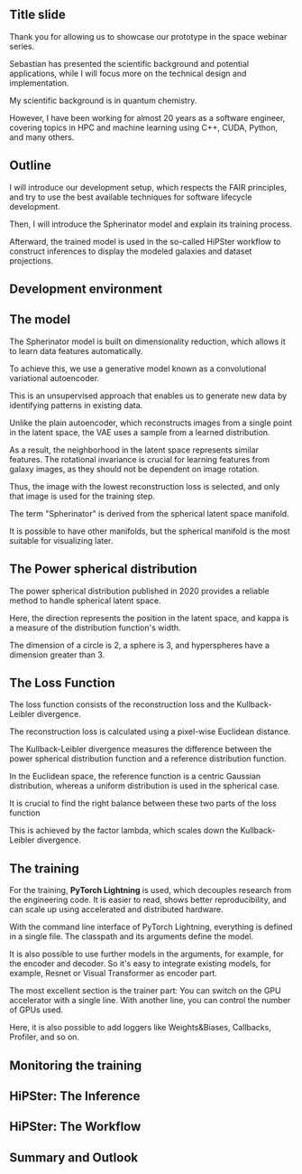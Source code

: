 ## Title slide

Thank you for allowing us to showcase our prototype in the space webinar series.

Sebastian has presented the scientific background and potential applications, while I will focus more on the technical design and implementation.

My scientific background is in quantum chemistry.

However, I have been working for almost 20 years as a software engineer, covering topics in HPC and machine learning using C++, CUDA, Python, and many others.


## Outline
I will introduce our development setup, which respects the FAIR principles, and try to use the best available techniques for software lifecycle development.

Then, I will introduce the Spherinator model and explain its training process.

Afterward, the trained model is used in the so-called HiPSter workflow to construct inferences to display the modeled galaxies and dataset projections.


## Development environment


## The model

The Spherinator model is built on dimensionality reduction, which allows it to learn data features automatically.

To achieve this, we use a generative model known as a convolutional variational autoencoder.

This is an unsupervised approach that enables us to generate new data by identifying patterns in existing data.

Unlike the plain autoencoder, which reconstructs images from a single point in the latent space, the VAE uses a sample from a learned distribution.

As a result, the neighborhood in the latent space represents similar features.
The rotational invariance is crucial for learning features from galaxy images, as they should not be dependent on image rotation.

Thus, the image with the lowest reconstruction loss is selected, and only that image is used for the training step.

The term "Spherinator" is derived from the spherical latent space manifold.

It is possible to have other manifolds, but the spherical manifold is the most suitable for visualizing later.


## The Power spherical distribution

The power spherical distribution published in 2020 provides a reliable method to handle spherical latent space.

Here, the direction represents the position in the latent space, and kappa is a measure of the distribution function's width.

The dimension of a circle is 2, a sphere is 3, and hyperspheres have a dimension greater than 3.


## The Loss Function

The loss function consists of the reconstruction loss and the Kullback-Leibler divergence.

The reconstruction loss is calculated using a pixel-wise Euclidean distance.

The Kullback-Leibler divergence measures the difference between the power spherical distribution function and a reference distribution function.

In the Euclidean space, the reference function is a centric Gaussian distribution, whereas a uniform distribution is used in the spherical case.

It is crucial to find the right balance between these two parts of the loss function

This is achieved by the factor lambda, which scales down the Kullback-Leibler divergence.


## The training

For the training, **PyTorch Lightning** is used, which decouples research from the engineering code. It is easier to read, shows better reproducibility, and can scale up using accelerated and distributed hardware.

With the command line interface of PyTorch Lightning, everything is defined in a single file. The classpath and its arguments define the model.

It is also possible to use further models in the arguments, for example, for the encoder and decoder. So it's easy to integrate existing models, for example, Resnet or Visual Transformer as encoder part.

The most excellent section is the trainer part: You can switch on the GPU accelerator with a single line. With another line, you can control the number of GPUs used.

Here, it is also possible to add loggers like Weights&Biases, Callbacks, Profiler, and so on.


## Monitoring the training


## HiPSter: The Inference


## HiPSter: The Workflow


## Summary and Outlook


